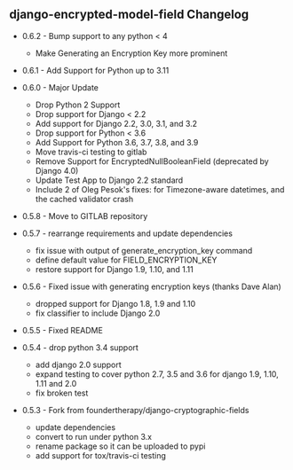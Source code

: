 ## django-encrypted-model-field Changelog

-   0.6.2 - Bump support to any python \< 4

    -   Make Generating an Encryption Key more prominent

-   0.6.1 - Add Support for Python up to 3.11

-   0.6.0 - Major Update

    -   Drop Python 2 Support
    -   Drop support for Django \< 2.2
    -   Add support for Django 2.2, 3.0, 3.1, and 3.2
    -   Drop support for Python \< 3.6
    -   Add Support for Python 3.6, 3.7, 3.8, and 3.9
    -   Move travis-ci testing to gitlab
    -   Remove Support for EncryptedNullBooleanField (deprecated by
        Django 4.0)
    -   Update Test App to Django 2.2 standard
    -   Include 2 of Oleg Pesok\'s fixes: for Timezone-aware datetimes,
        and the cached validator crash

-   0.5.8 - Move to GITLAB repository

-   0.5.7 - rearrange requirements and update dependencies

    -   fix issue with output of generate_encryption_key command
    -   define default value for FIELD_ENCRYPTION_KEY
    -   restore support for Django 1.9, 1.10, and 1.11

-   0.5.6 - Fixed issue with generating encryption keys (thanks Dave
    Alan)

    -   dropped support for Django 1.8, 1.9 and 1.10
    -   fix classifier to include Django 2.0

-   0.5.5 - Fixed README

-   0.5.4 - drop python 3.4 support

    -   add django 2.0 support
    -   expand testing to cover python 2.7, 3.5 and 3.6 for django 1.9,
        1.10, 1.11 and 2.0
    -   fix broken test

-   0.5.3 - Fork from foundertherapy/django-cryptographic-fields

    -   update dependencies
    -   convert to run under python 3.x
    -   rename package so it can be uploaded to pypi
    -   add support for tox/travis-ci testing
